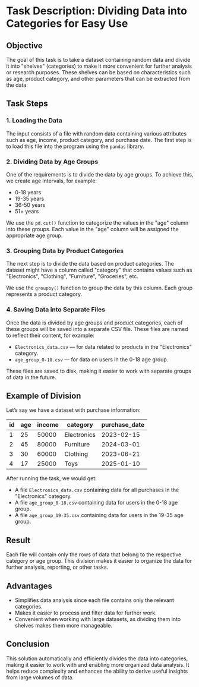 # Task Description: Dividing Data into Categories for Easy Use

## Objective  
The goal of this task is to take a dataset containing random data and divide it into "shelves" (categories) to make it more convenient for further analysis or research purposes. These shelves can be based on characteristics such as age, product category, and other parameters that can be extracted from the data.

## Task Steps

### 1. Loading the Data  
The input consists of a file with random data containing various attributes such as age, income, product category, and purchase date. The first step is to load this file into the program using the `pandas` library.

### 2. Dividing Data by Age Groups  
One of the requirements is to divide the data by age groups. To achieve this, we create age intervals, for example:
- 0-18 years
- 19-35 years
- 36-50 years
- 51+ years

We use the `pd.cut()` function to categorize the values in the "age" column into these groups. Each value in the "age" column will be assigned the appropriate age group.

### 3. Grouping Data by Product Categories  
The next step is to divide the data based on product categories. The dataset might have a column called "category" that contains values such as "Electronics", "Clothing", "Furniture", "Groceries", etc.

We use the `groupby()` function to group the data by this column. Each group represents a product category.

### 4. Saving Data into Separate Files  
Once the data is divided by age groups and product categories, each of these groups will be saved into a separate CSV file. These files are named to reflect their content, for example:
- `Electronics_data.csv` — for data related to products in the "Electronics" category.
- `age_group_0-18.csv` — for data on users in the 0-18 age group.

These files are saved to disk, making it easier to work with separate groups of data in the future.

## Example of Division

Let’s say we have a dataset with purchase information:

| id  | age | income | category  | purchase_date |
|-----|-----|--------|-----------|---------------|
| 1   | 25  | 50000  | Electronics | 2023-02-15    |
| 2   | 45  | 80000  | Furniture  | 2024-03-01    |
| 3   | 30  | 60000  | Clothing   | 2023-06-21    |
| 4   | 17  | 25000  | Toys       | 2025-01-10    |

After running the task, we would get:

- A file `Electronics_data.csv` containing data for all purchases in the "Electronics" category.
- A file `age_group_0-18.csv` containing data for users in the 0-18 age group.
- A file `age_group_19-35.csv` containing data for users in the 19-35 age group.

## Result  
Each file will contain only the rows of data that belong to the respective category or age group. This division makes it easier to organize the data for further analysis, reporting, or other tasks.

## Advantages
- Simplifies data analysis since each file contains only the relevant categories.
- Makes it easier to process and filter data for further work.
- Convenient when working with large datasets, as dividing them into shelves makes them more manageable.

## Conclusion  
This solution automatically and efficiently divides the data into categories, making it easier to work with and enabling more organized data analysis. It helps reduce complexity and enhances the ability to derive useful insights from large volumes of data.
